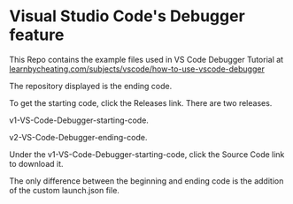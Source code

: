 # Visual Studio Code's Debugger feature

This Repo contains the example files used in VS Code Debugger Tutorial at <a href="https://www.learnbycheating.com/subjects/vscode/how-to-use-vscode-debugger">learnbycheating.com/subjects/vscode/how-to-use-vscode-debugger</a>

The repository displayed is the ending code.

To get the starting code, click the Releases link. There are two releases. 

v1-VS-Code-Debugger-starting-code.

v2-VS-Code-Debugger-ending-code.

Under the v1-VS-Code-Debugger-starting-code, click the Source Code link to download it. 

The only difference between the beginning and ending code is the addition of the custom launch.json file.